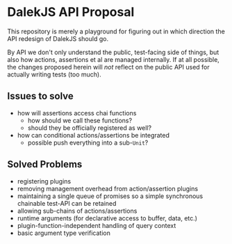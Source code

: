 # DalekJS API Proposal #

This repository is merely a playground for figuring out in which direction the API redesign of DalekJS should go.

By API we don't only understand the public, test-facing side of things, but also how actions, assertions et al are managed internally. If at all possible, the changes proposed herein will *not* reflect on the public API used for actually writing tests (too much).


## Issues to solve ##

* how will assertions access chai functions
  * how should we call these functions?
  * should they be officially registered as well?
* how can conditional actions/assertions be integrated
  * possible push everything into a sub-`Unit`?


## Solved Problems ##

* registering plugins
* removing management overhead from action/assertion plugins
* maintaining a single queue of promises so a simple synchronous chainable test-API can be retained
* allowing sub-chains of actions/assertions
* runtime arguments (for declarative access to buffer, data, etc.)
* plugin-function-independent handling of query context
* basic argument type verification


